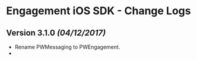Engagement iOS SDK - Change Logs
==========
Version 3.1.0 *(04/12/2017)*
----------------------------
* Rename PWMessaging to PWEngagement.
* 


